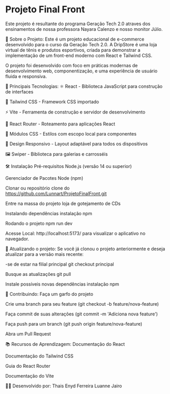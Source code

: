 # Projeto Final Front

Este projeto é resultante do programa Geração Tech 2.0 atraves dos ensinamentos de nossa professora Nayara Calenzo e nosso monitor Júlio.

📝 Sobre o Projeto:
Este é um projeto educacional de e-commerce desenvolvido para o curso da Geração Tech 2.0. A DripStore é uma loja virtual de tênis e produtos esportivos, criada para demonstrar a implementação de um front-end moderno com React e Tailwind CSS.

O projeto foi desenvolvido com foco em práticas modernas de desenvolvimento web, componentização, e uma experiência de usuário fluida e responsiva.

🚀 Principais Tecnologias:
⚛️ React - Biblioteca JavaScript para construção de interfaces

🎨 Tailwind CSS - Framework CSS importado

⚡ Vite - Ferramenta de construção e servidor de desenvolvimento

🧭 React Router - Roteamento para aplicações React

💅 Módulos CSS - Estilos com escopo local para componentes

📱 Design Responsivo - Layout adaptável para todos os dispositivos

🖼️ Swiper - Biblioteca para galerias e carrosséis


🛠️ Instalação
Pré-requisitos
Node.js (versão 14 ou superior)

Gerenciador de Pacotes Node (npm)

Clonar ou repositório
clone do https://github.com/Lunnart/ProjetoFinalFront.git

Entre na massa do projeto
loja de gotejamento de CDs

Instalando dependências
instalação npm

Rodando o projeto
npm run dev

Acesse  Local:   http://localhost:5173/ para visualizar o aplicativo no navegador.


🔄 Atualizando o projeto:
Se você já clonou o projeto anteriormente e deseja atualizar para a versão mais recente:

-se de estar na filial principal
git checkout principal

Busque as atualizações
git pull

Instale possíveis novas dependências
instalação npm


🤝 Contribuindo:
Faça um garfo do projeto

Crie uma branch para seu feature (git checkout -b feature/nova-feature)

Faça commit de suas alterações (git commit -m 'Adiciona nova feature')

Faça push para um branch (git push origin feature/nova-feature)

Abra um Pull Request


📚 Recursos de Aprendizagem:
Documentação do React

Documentação do Tailwind CSS

Guia do React Router

Documentação do Vite


👨‍💻 Desenvolvido por:
Thais 
Enyd Ferreira
Luanne
Jairo
